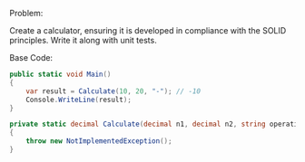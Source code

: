 Problem:

Create a calculator, ensuring it is developed in compliance with the SOLID principles. Write it along with unit tests.

Base Code:

```csharp
public static void Main()
{
    var result = Calculate(10, 20, "-"); // -10
    Console.WriteLine(result);
}

private static decimal Calculate(decimal n1, decimal n2, string operation)
{
    throw new NotImplementedException();
}

